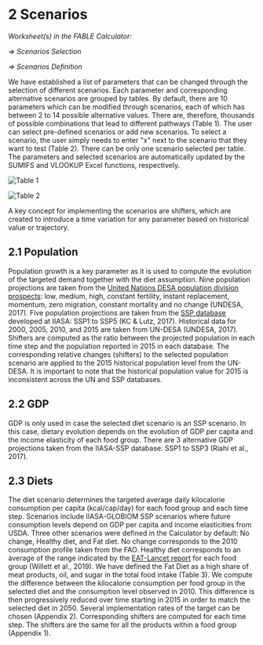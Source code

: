 # 2 Scenarios
_Worksheet(s) in the FABLE Calculator:_

_⇒ Scenarios Selection_

_⇒ Scenarios Definition_

We have established a list of parameters that can be changed through the selection of different scenarios. Each parameter and corresponding alternative scenarios are grouped by tables. By default, there are 10 parameters which can be modified through scenarios, each of which has between 2 to 14 possible alternative values. There are, therefore, thousands of possible combinations that lead to different pathways (Table 1). The user can select pre-defined scenarios or add new scenarios. To select a scenario, the user simply needs to enter "x" next to the scenario that they want to test (Table 2). There can be only one scenario selected per table. The parameters and selected scenarios are automatically updated by the SUMIFS and VLOOKUP Excel functions, respectively.

![Table 1](https://user-images.githubusercontent.com/68918893/88782978-8549f800-d18e-11ea-92c0-2ddde3166ab9.png)

![Table 2](https://user-images.githubusercontent.com/68918893/88783113-b296a600-d18e-11ea-99dc-0b2a2ad6ce29.png)

A key concept for implementing the scenarios are shifters, which are created to introduce a time variation for any parameter based on historical value or trajectory.

## 2.1 Population

Population growth is a key parameter as it is used to compute the evolution of the targeted demand together with the diet assumption. Nine population projections are taken from the [United Nations DESA population division prospects](https://population.un.org/wpp/DataQuery/): low, medium, high, constant fertility, instant replacement, momentum, zero migration, constant mortality and no change (UNDESA, 2017). Five population projections are taken from the [SSP database](https://tntcat.iiasa.ac.at/SspDb/dsd?Action=htmlpage&page=10) developed at IIASA: SSP1 to SSP5 (KC & Lutz, 2017). Historical data for 2000, 2005, 2010, and 2015 are taken from UN-DESA (UNDESA, 2017). Shifters are computed as the ratio between the projected population in each time step and the population reported in 2015 in each database. The corresponding relative changes (shifters) to the selected population scenario are applied to the 2015 historical population level from the UN-DESA. It is important to note that the historical population value for 2015 is inconsistent across the UN and SSP databases.

## 2.2 GDP

GDP is only used in case the selected diet scenario is an SSP scenario. In this case, dietary evolution depends on the evolution of GDP per capita and the income elasticity of each food group. There are 3 alternative GDP projections taken from the IIASA-SSP database: SSP1 to SSP3 (Riahi et al., 2017).

## 2.3 Diets

The diet scenario determines the targeted average daily kilocalorie consumption per capita (kcal/cap/day) for each food group and each time step. Scenarios include IIASA-GLOBIOM SSP scenarios where future consumption levels depend on GDP per capita and income elasticities from USDA. Three other scenarios were defined in the Calculator by default: No change, Healthy diet, and Fat diet. No change corresponds to the 2010 consumption profile taken from the FAO. Healthy diet corresponds to an average of the range indicated by the [EAT-Lancet report](https://www.thelancet.com/pdfs/journals/lancet/PIIS0140-6736(18)31788-4.pdf?utm_campaign=tleat19&utm_source=HubPage) for each food group (Willett et al., 2019). We have defined the Fat Diet as a high share of meat products, oil, and sugar in the total food intake (Table 3). We compute the difference between the kilocalorie consumption per food group in the selected diet and the consumption level observed in 2010. This difference is then progressively reduced over time starting in 2015 in order to match the selected diet in 2050. Several implementation rates of the target can be chosen (Appendix 2). Corresponding shifters are computed for each time step. The shifters are the same for all the products within a food group (Appendix 1).
